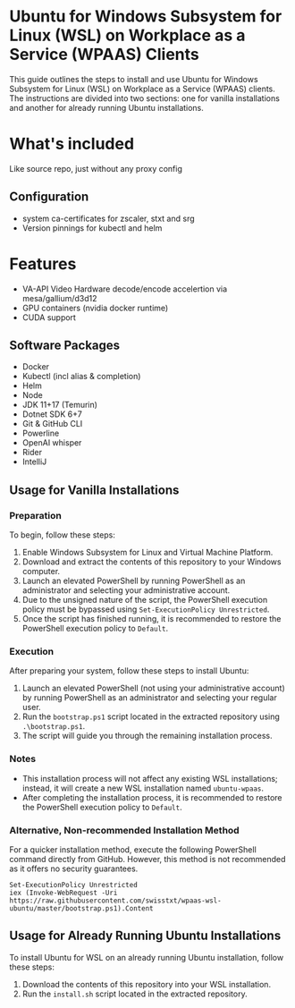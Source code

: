 # Ubuntu for Windows Subsystem for Linux (WSL) on Workplace as a Service (WPAAS) Clients

This guide outlines the steps to install and use Ubuntu for Windows Subsystem for Linux (WSL) on Workplace as a Service (WPAAS) clients. The instructions are divided into two sections: one for vanilla installations and another for already running Ubuntu installations.

# What's included

Like source repo, just without any proxy config

## Configuration

- system ca-certificates for zscaler, stxt and srg
- Version pinnings for kubectl and helm

# Features

- VA-API Video Hardware decode/encode accelertion via mesa/gallium/d3d12
- GPU containers (nvidia docker runtime)
- CUDA support

## Software Packages

- Docker
- Kubectl (incl alias & completion)
- Helm
- Node
- JDK 11+17 (Temurin)
- Dotnet SDK 6+7
- Git & GitHub CLI
- Powerline
- OpenAI whisper
- Rider
- IntelliJ

## Usage for Vanilla Installations

### Preparation

To begin, follow these steps:

1. Enable Windows Subsystem for Linux and Virtual Machine Platform.
2. Download and extract the contents of this repository to your Windows computer.
3. Launch an elevated PowerShell by running PowerShell as an administrator and selecting your administrative account.
4. Due to the unsigned nature of the script, the PowerShell execution policy must be bypassed using `Set-ExecutionPolicy Unrestricted`.
5. Once the script has finished running, it is recommended to restore the PowerShell execution policy to `Default`.

### Execution

After preparing your system, follow these steps to install Ubuntu:

1. Launch an elevated PowerShell (not using your administrative account) by running PowerShell as an administrator and selecting your regular user.
2. Run the `bootstrap.ps1` script located in the extracted repository using `.\bootstrap.ps1`.
3. The script will guide you through the remaining installation process.

### Notes

- This installation process will not affect any existing WSL installations; instead, it will create a new WSL installation named `ubuntu-wpaas`.
- After completing the installation process, it is recommended to restore the PowerShell execution policy to `Default`.

### Alternative, Non-recommended Installation Method

For a quicker installation method, execute the following PowerShell command directly from GitHub. However, this method is not recommended as it offers no security guarantees.

```
Set-ExecutionPolicy Unrestricted
iex (Invoke-WebRequest -Uri  https://raw.githubusercontent.com/swisstxt/wpaas-wsl-ubuntu/master/bootstrap.ps1).Content
```

## Usage for Already Running Ubuntu Installations

To install Ubuntu for WSL on an already running Ubuntu installation, follow these steps:

1. Download the contents of this repository into your WSL installation.
2. Run the `install.sh` script located in the extracted repository.

